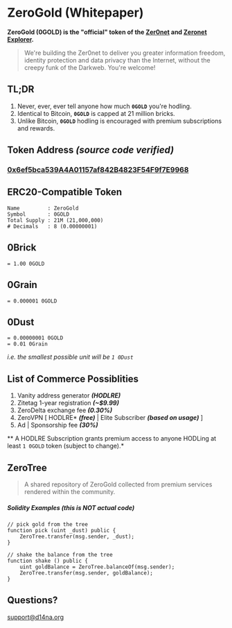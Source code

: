 # ZeroGold (Whitepaper)

**ZeroGold (0GOLD) is the "official" token of the [Zer0net](https://zer0net.com) and [Zeronet Explorer](https://zeronetexplorer.com).**

> We're building the Zer0net to deliver you greater information freedom, identity protection and data privacy than the Internet, without the creepy funk of the Darkweb. You're welcome!

## TL;DR

1. Never, ever, ever tell anyone how much **`0GOLD`** you're hodling.
2. Identical to Bitcoin, **`0GOLD`** is capped at 21 million bricks.
3. Unlike Bitcoin, **`0GOLD`** hodling is encouraged with premium subscriptions and rewards.

## Token Address *(source code verified)*

### [0x6ef5bca539A4A01157af842B4823F54F9f7E9968](https://etherscan.io/token/0x6ef5bca539A4A01157af842B4823F54F9f7E9968)

## ERC20-Compatible Token

    Name         : ZeroGold
    Symbol       : 0GOLD
    Total Supply : 21M (21,000,000)
    # Decimals   : 8 (0.00000001)

## 0Brick

    = 1.00 0GOLD

## 0Grain

    = 0.000001 0GOLD

## 0Dust

    = 0.00000001 0GOLD
    = 0.01 0Grain

*i.e. the smallest possible unit will be `1 0Dust`*

## List of Commerce Possiblities

1. Vanity address generator ***(HODLRE)***
1. Zitetag 1-year registration ***(~$9.99)***
2. ZeroDelta exchange fee ***(0.30%)***
3. ZeroVPN [ HODLRE\* ***(free)*** | Elite Subscriber ***(based on usage)*** ]
4. Ad | Sponsorship fee ***(30%)***

** A HODLRE Subscription grants premium access to anyone HODLing at least `1 0GOLD` token (subject to change).*

## ZeroTree

> A shared repository of ZeroGold collected from premium services rendered within the community.

##### Solidity Examples *(this is NOT actual code)*

    // pick gold from the tree
    function pick (uint _dust) public {
        ZeroTree.transfer(msg.sender, _dust);
    }

    // shake the balance from the tree
    function shake () public {
        uint goldBalance = ZeroTree.balanceOf(msg.sender);
        ZeroTree.transfer(msg.sender, goldBalance);
    }

## Questions?

support@d14na.org
